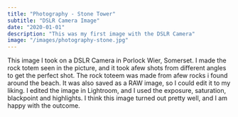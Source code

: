 ```yaml
---
title: "Photography - Stone Tower"
subtitle: "DSLR Camera Image"
date: "2020-01-01"
description: "This was my first image with the DSLR Camera"
image: "/images/photography-stone.jpg"
---
```


This image I took on a DSLR Camera in Porlock Wier, Somerset. I made the rock totem seen in the picture, and it took afew shots from different angles to get the perfect shot. The rock toteem was made from afew rocks i found around the beach. It was also saved as a RAW image, so I could edit it to my liking. I edited the image in Lightroom, and I used the exposure, saturation, blackpoint and highlights. I think this image turned out pretty well, and I am happy with the outcome.